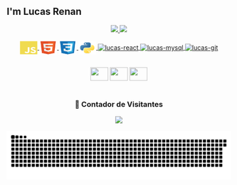 ## I'm Lucas Renan

 <div align=center>
  <a href="https://github.com/B-Lucas365">
  <img height="160em" src="https://github-readme-stats.vercel.app/api?username=B-Lucas365&show_icons=true&theme=omni&include_all_commits=true&count_private=true"/>
  <img height="160em" src="https://github-readme-stats.vercel.app/api/top-langs/?username=B-Lucas365&layout=compact&langs_count=16&theme=omni"/>
<div>
<div style="display: inline_block"><br>
  <img align="center" alt="lucas-Js" height="30" width="40" src="https://raw.githubusercontent.com/devicons/devicon/master/icons/javascript/javascript-plain.svg">
  <img align="center" alt="lucas-HTML" height="30" width="40" src="https://raw.githubusercontent.com/devicons/devicon/master/icons/html5/html5-original.svg">
  <img align="center" alt="lucas-CSS" height="30" width="40" src="https://raw.githubusercontent.com/devicons/devicon/master/icons/css3/css3-original.svg">
  <img align="center" alt="lucas-Python" height="30" width="40" src="https://raw.githubusercontent.com/devicons/devicon/master/icons/python/python-original.svg">
 <img align="center" alt="lucas-react" height="30" width="40" src="https://upload.wikimedia.org/wikipedia/commons/thumb/a/a7/React-icon.svg/1024px-React-icon.svg.png">
 <img align="center" alt="lucas-mysql" height="30" width="30" src="https://labs.mysql.com/common/logos/mysql-logo.svg?v2">
 <img align="center" alt="lucas-git" height="30" width="30" src="https://www.vectorlogo.zone/logos/git-scm/git-scm-icon.svg">
 
</div>
</div>


 ##

 <div align=center> 
  <a href="https://www.instagram.com/1lucas_r/" target="_blank"><img height="30" width="40" src="https://cdn3.iconfinder.com/data/icons/2018-social-media-logotypes/1000/2018_social_media_popular_app_logo_instagram-256.png" target="_blank"></a>
  <a href = "mailto: lucasrenan365@outlook.com"><img height="30" width="40" src="https://cdn3.iconfinder.com/data/icons/capsocial-round/500/Outlook-256.png" target="_blank"></a>
  <a href="https://www.linkedin.com/in/lucas-renan3/" target="_blank"><img height="30" width="40" src="https://cdn1.iconfinder.com/data/icons/logotypes/32/linkedin-256.png" target="_blank"></a>
</div>
 
 <br>
 
 <div align=center>
  <h3><b>📍 Contador de Visitantes</b></h3>
</div>
    
<!-- retro visitor counter -->  
<p align="center" >   
  <img src="https://profile-counter.glitch.me/B-Lucas365/count.svg" />  
</p>

![github contribution grid snake animation](https://raw.githubusercontent.com/B-Lucas365/B-Lucas365/output/github-contribution-grid-snake.svg)
<!--




